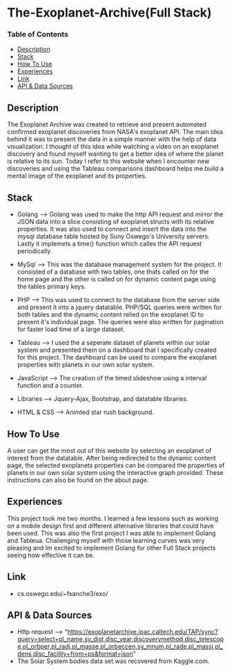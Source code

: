 # The-Exoplanet-Archive(Full Stack)
### Table of Contents
- [Description](#description)
- [Stack](#stack)
- [How To Use](#how-to-use)
- [Experiences](#Experiences)
- [Link](#link)
- [API & Data Sources](#API-&-Data-Sources)

## Description

The Exoplanet Archive was created to retrieve and present automated confirmed exoplanet discoveries from NASA's exoplanet API. The main idea behind it was to present the data in a simple manner with the help of data visualization. I thought of this idea while watching a video on an exoplanet discovery and found myself wanting to get a better idea of where the planet is relative to its sun. Today I refer to this website when I encounter new discoveries and using the Tableau comparisons dashboard helps me build a mental image of the exoplanet and its properties.

## Stack
- Golang --> Golang was used to make the http API request and mirror the JSON data into a slice consisting of exoplanet structs with its relative properties. It was also used to connect and insert the data into the mysql database table hosted by Suny Oswego's University servers. Lastly it implemets a time() function which calles the API request periodically.

- MySql --> This was the database management system for the project. It consisted of a database with two tables, one thats called on for the home page and the other is called on for dynamic content page using the tables primary keys.

- PHP --> This was used to connect to the database from the server side and present it into a jquery datatable. PHP/SQL queries were written for both tables and the dynamic content relied on the exoplanet ID to present it's individual page. The queries were also written for pagination for faster load time of a large dataset.

- Tableau --> I used the a seperate dataset of planets within our solar system and presented them on a dashboard that I specifically created for this project. The dashboard can be used to compare the exoplanet properties with planets in our own solar system.

- JavaScript --> The creation of the timed slideshow using a interval function and a counter. 

- Libraries --> Jquery-Ajax, Bootstrap, and datatable libraries.

- HTML & CSS --> Animted star rush background.
 
 ## How To Use
A user can get the most out of this website by selecting an exoplanet of interest from the datatable. After being redirected to the dynamic content page, the selected exoplanets properties can be compared the properties of planets in our own solar system using the interactive graph provided. These instructions can also be found on the about page.

## Experiences
This project took me two months. I learned a few lessons such as working on a mobile design first and different alternative libraries that could have been used. This was also the first project I was able to implement Golang and Tableua. Challenging myself with those learning curves was very pleasing and Im excited to implement Golang for other Full Stack projects seeing how effective it can be. 

## Link 
 - cs.oswego.edu/~fsanche3/exo/

## API & Data Sources
- Http request --> "https://exoplanetarchive.ipac.caltech.edu/TAP/sync?query=select+pl_name,sy_dist,disc_year,discoverymethod,disc_telescope,pl_orbper,pl_radj,pl_masse,pl_orbeccen,sy_mnum,pl_rade,pl_massj,pl_dens,disc_facility+from+ps&format=json"
- The Solar System bodies data set was recovered from Kaggle.com.
